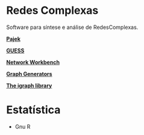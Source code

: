# Redes Complexas #

Software para síntese e análise de RedesComplexas.

**[Pajek](http://pajek.imfm.si/doku.php)**

**[GUESS](http://graphexploration.cond.org/)**

**[Network Workbench](https://nwb.slis.indiana.edu/community/?n=Main.HomePage)**

**[Graph Generators](http://networkx.lanl.gov)**

**[The igraph library](http://cneurocvs.rmki.kfki.hu/igraph/)**


# Estatística #

  * Gnu R